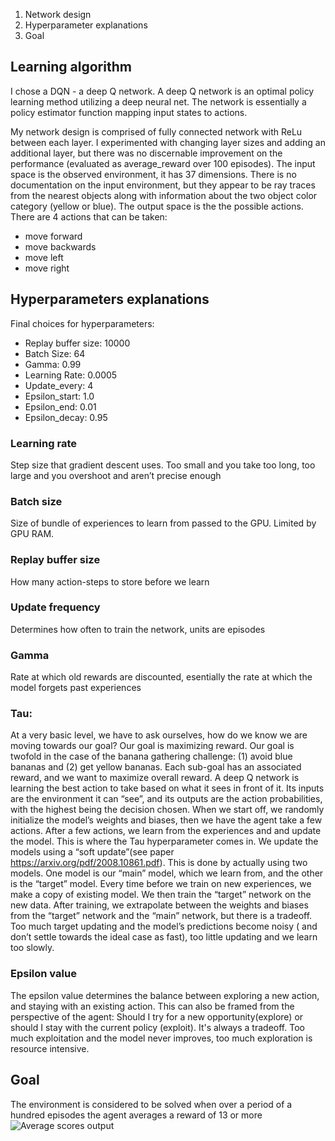 1. Network design 
2. Hyperparameter explanations 
3. Goal 

## Learning algorithm 
I chose a DQN - a deep Q network. A deep Q network is an optimal policy learning method utilizing a deep neural net. The network is essentially a policy estimator function mapping input states to actions. 

My network design is comprised of fully connected network with ReLu between each layer. I experimented with changing layer sizes and adding an additional layer, but there was no discernable improvement on the performance (evaluated as average_reward over 100 episodes). 
The input space is the observed environment, it has 37 dimensions. There is no documentation on the input environment, but they appear to be ray traces from the nearest objects along with information about the two object color category (yellow or blue). 
The output space is the the possible actions. There are 4 actions that can be taken: 
- move forward 
- move backwards 
- move left 
- move right 


## Hyperparameters explanations 

Final choices for hyperparameters: 
- Replay buffer size: 10000 
- Batch Size:         64 
- Gamma:              0.99
- Learning Rate:      0.0005 
- Update_every:       4
- Epsilon_start:      1.0
- Epsilon_end:        0.01
- Epsilon_decay:      0.95


### Learning rate
Step size that gradient descent uses. Too small and you take too long, too large and you overshoot and aren’t precise enough

### Batch size
Size of bundle of experiences to learn from passed to the GPU. Limited by GPU RAM. 

### Replay buffer size
How many action-steps to store before we learn

### Update frequency
Determines how often to train the network, units are episodes

### Gamma
Rate at which old rewards are discounted, esentially the rate at which the model forgets past experiences

### Tau: 
At a very basic level, we have to ask ourselves, how do we know we are moving towards our goal? Our goal is maximizing reward. Our goal is twofold in the case of the banana gathering challenge: (1) avoid blue bananas and (2) get yellow bananas. Each sub-goal has an associated reward, and we want to maximize overall reward. A deep Q network is learning the best action to take based on what it sees in front of it. Its inputs are the environment it can “see”, and its outputs are the action probabilities, with the highest being the decision chosen. When we start off, we randomly initialize the model’s weights and biases, then we have the agent take a few actions. After a few actions, we learn from the experiences and and update the model. This is where the Tau hyperparameter comes in. We update the models using a “soft update”(see paper https://arxiv.org/pdf/2008.10861.pdf). This is done by actually using two models. One model is our “main” model, which we learn from, and the other is the “target” model. Every time before we train on new experiences, we make a copy of existing model. We then train the “target” network on the new data. After training, we extrapolate between the weights and biases from the “target” network and the “main” network, but there is a tradeoff. Too much target updating and the model’s predictions become noisy ( and don’t settle towards the ideal case as fast), too little updating and we learn too slowly. 

### Epsilon value 
The epsilon value determines the balance between exploring a new action, and staying with an existing action. This can also be framed from the perspective of the agent: Should I try for a new opportunity(explore) or should I stay with the current policy (exploit). It's always a tradeoff. Too much exploitation and the model never improves, too much exploration is resource intensive. 

## Goal
The environment is considered to be solved when over a period of a hundred episodes the agent averages a reward of 13 or more
![Average scores output](docs/final_graph.jpg)
